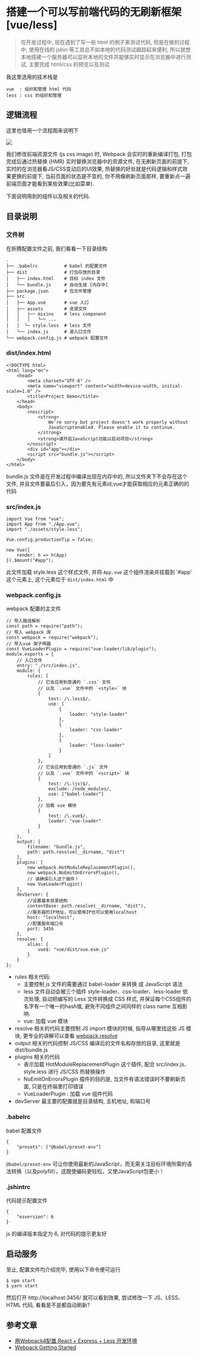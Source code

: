 # 搭建一个可以写前端代码的无刷新框架[vue/less]

> 在开发过程中, 现在遇到了写一些 html 的例子来测试代码, 但是在做的过程中, 使用在线的 jsbin 等工具总不如本地的代码测试跟踪起来便利, 所以就想本地搭建一个服务器可以监听本地的文件并能够实时显示在浏览器中进行测试, 主要完成 html/css 的预览以及测试

我这里选用的技术栈是

```
vue  : 组织和管理 html 代码
less : css 的组织和管理
```

## 逻辑流程

这里也借用一个流程图来说明下

![](media/15828832846666/15830692398520.jpg)

我们修改前端资源文件 (js css image) 时, Webpack 会实时的重新编译打包, 打包完成后通过热替换 (HMR) 实时替换浏览器中的资源文件, 在无刷新页面的前提下, 实时的在浏览器看JS/CSS变动后的UI效果, 热替换的好处就是代码逻辑和样式效果更换的前提下, 当前页面的状态是不变的, 你不用像刷新页面那样, 要重新点一遍前端页面才能看到某些效果(比如菜单).

下面说明用到的组件以及相关的代码.

## 目录说明

### 文件树
在折腾配置文件之前, 我们看看一下目录结构
```
.
├── .babelrc          # babel 的配置文件
├── dist              # 打包存放的目录
│   ├── index.html    # 目标 index 文件
│   └── bundle.js     # 自动生成 [内存中]
├── package.json      # 包文件管理
├── src
│   ├── App.vue       # vue 入口
│   ├── assets        # 资源文件
│   │   ├── mixins    # less component
│   │   │   └── ...
│   │  └─ style.less  # less 文件
│   └── index.js      # 源入口文件
└── webpack.config.js # webpack 配置文件
```


### dist/index.html
```
<!DOCTYPE html>
<html lang="en">
    <head>
        <meta charset="UTF-8" />
        <meta name="viewport" content="width=device-width, initial-scale=1.0" />
        <title>Project Demo</title>
    </head>
    <body>
        <noscript>
            <strong>
                We're sorry but project doesn't work properly without
                JavaScriptenabled. Please enable it to continue.
            </strong>
            <strong>请开启JavaScript功能以启动项目</strong>
        </noscript>
        <div id="app"></div>
        <script src="bundle.js"></script>
    </body>
</html>
```

bundle.js 文件是在开发过程中编译出现在内存中的, 所以文件夹下不会存在这个文件, 并且文件要最后引入，因为要先有元素id,vue才能获取相应的元素正确的的代码



### src/index.js

```
import Vue from "vue";
import App from "./App.vue";
import "./assets/style.less";

Vue.config.productionTip = false;

new Vue({
    render: h => h(App)
}).$mount("#app");
```

此文件加载 style.less 这个样式文件, 并将 `App.vue` 这个组件渲染并挂载到 '#app' 这个元素上, 这个元素位于 `dist/index.html` 中 

### webpack.config.js

webpack 配置的主文件

```
// 导入路径解析
const path = require("path");
// 导入 webpack 库
const webpack = require("webpack");
// 导入vue 架子啊器
const VueLoaderPlugin = require("vue-loader/lib/plugin");
module.exports = {
    // 入口文件
    entry: "./src/index.js",
    module: {
        rules: [
            // 它会应用到普通的 `.css` 文件
            // 以及 `.vue` 文件中的 `<style>` 块
            {
                test: /\.less$/,
                use: [
                    {
                        loader: "style-loader"
                    },
                    {
                        loader: "css-loader"
                    },
                    {
                        loader: "less-loader"
                    }
                ]
            },
            // 它会应用到普通的 `.js` 文件
            // 以及 `.vue` 文件中的 `<script>` 块
            {
                test: /\.(js)$/,
                exclude: /node_modules/,
                use: ["babel-loader"]
            },
            // 加载 vue 模块
            {
                test: /\.vue$/,
                loader: "vue-loader"
            }
        ]
    },
    output: {
        filename: "bundle.js",
        path: path.resolve(__dirname, "dist")
    },
    plugins: [
        new webpack.HotModuleReplacementPlugin(),
        new webpack.NoEmitOnErrorsPlugin(),
        // 请确保引入这个插件！
        new VueLoaderPlugin()
    ],
    devServer: {
        //设置基本目录结构
        contentBase: path.resolve(__dirname, "dist"),
        //服务器的IP地址，可以使用IP也可以使用localhost
        host: "localhost",
        //配置服务端口号
        port: 3456
    },
    resolve: {
        alias: {
            vue$: "vue/dist/vue.esm.js"
        }
    }
};
```

- rules 相关代码: 
    - 主要控制 js 文件的需要通过 babel-loader 来转换 成 JavaScript 语法
    - less 文件自动会被三个插件 style-loader、css-loader、less-loader 依次处理, 自动把编写的 Less 文件转换成 CSS 样式, 并保证每个CSS组件的名字有一个唯一的hash值, 避免不同组件之间同样的 class name 互相影响.
    - vue: 加载 vue 模块
- resolve 相关的代码主要控制 JS import 模块的时候, 指导从哪里找这些 JS 模块, 更专业的讲解可以查看 [webpack resolve](https://webpack.docschina.org/configuration/resolve/)
- output 相关的代码控制 JS/CSS 编译后的文件名和存放的目录, 这里就是 dist/bundle.js
- plugins 相关的代码
    - 表示加载 HotModuleReplacementPlugin 这个插件, 配合 src/index.js、style.less 进行 JS/CSS 热替换操作
    - NoEmitOnErrorsPlugin 插件的目的是, 当文件有语法错误时不要刷新页面, 只是在终端里打印错误
    - VueLoaderPlugin : 加载 vue 组件代码
- devServer 最主要的配置就是目录结构, 主机地址, 和端口号

### .babelrc

babel 配置文件

```
{
    "presets": ["@babel/preset-env"]
}
```

`@babel/preset-env` 可让你使用最新的JavaScript，而无需关注目标环境所需的语法转换（以及polyfill）。这既使编码更轻松，又使JavaScript包更小！

### .jshintrc

代码提示配置文件

```
{
    "esversion": 6
}
```

js 的编译版本指定为 6, 对代码的提示更友好

## 启动服务

至止, 配置文件均介绍完毕, 使用以下命令便可运行

```
$ npm start
$ yarn start
```

然后打开 http://localhost:3456/ 就可以看到效果, 尝试修改一下 JS、LESS、HTML 代码, 看看是不是都自动刷新?

## 参考文章
- [用Webpack4配置 React + Express + Less 开发环境](https://manateelazycat.github.io/web/2018/12/09/webpack-and-react.html)
- [Webpack Getting Started](https://webpack.js.org/guides/getting-started/)